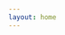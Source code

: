 ```yaml
---
layout: home
---
```


<script setup>
import { onMounted } from "vue";
import SwaggerUI from "swagger-ui";
import "swagger-ui/dist/swagger-ui.css";
import url from "./rs-api.yaml?url"

onMounted(() => {
  SwaggerUI({
    dom_id: "#swagger",
    url,
  });
});
</script>

<div class="swagger" id="swagger"></div>

<style scoped>

/* Fast dark mode https://github.com/swagger-api/swagger-ui/issues/5327 */
html.dark .swagger {
    filter: invert(88%) hue-rotate(180deg);
    /** change the background-color of .vp-doc tr and .vp-doc tr:nth-child(2n) */
    --vp-c-bg: transparent;
    --vp-c-bg-soft: var(--vp-c-bg);
}

</style>